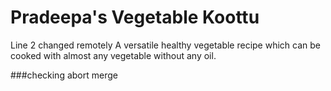 # Pradeepa's Vegetable Koottu
Line 2 changed remotely
A versatile healthy vegetable recipe which can be cooked with almost any vegetable without any oil.

###checking abort merge
